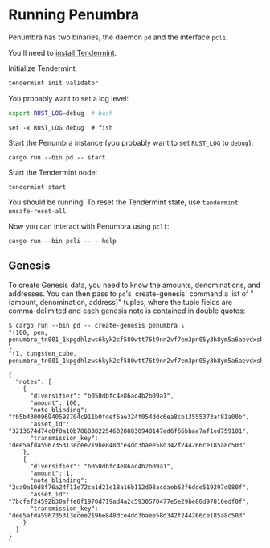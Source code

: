 # Running Penumbra

Penumbra has two binaries, the daemon `pd` and the interface `pcli`.

You'll need to [install Tendermint](https://github.com/tendermint/tendermint/blob/master/docs/introduction/install.md#from-source).

Initialize Tendermint:
```bash
tendermint init validator
```

You probably want to set a log level:
```bash
export RUST_LOG=debug  # bash
```
```fish
set -x RUST_LOG debug  # fish
```

Start the Penumbra instance (you probably want to set `RUST_LOG` to `debug`):
```
cargo run --bin pd -- start
```
Start the Tendermint node:
```
tendermint start
```

You should be running!  To reset the Tendermint state, use `tendermint unsafe-reset-all`.

Now you can interact with Penumbra using `pcli`:
```
cargo run --bin pcli -- --help
```

## Genesis

To create Genesis data, you need to know the amounts, denominations, and addresses. You can then pass to `pd`'s` `create-genesis` command a list of "(amount, denomination, address)" tuples, where the tuple fields are comma-delimited and each genesis note is contained in double quotes:

```
$ cargo run --bin pd -- create-genesis penumbra \
"(100, pen, penumbra_tn001_1kpgdhlzws6kyk2cf580wtt76t9nn2vf7em3pn05y3h8ym5a6aevdxshjgsnxecv94rzsxdhng6cjp8kgchqxud06p9xka0yxv99rty3njetqqnx2hrzz4tc03956e0)" \
"(1, tungsten_cube, penumbra_tn001_1kpgdhlzws6kyk2cf580wtt76t9nn2vf7em3pn05y3h8ym5a6aevdxshjgsnxecv94rzsxdhng6cjp8kgchqxud06p9xka0yxv99rty3njetqqnx2hrzz4tc03956e0)"

{
  "notes": [
    {
      "diversifier": "b050dbfc4e86ac4b2b09a1",
      "amount": 100,
      "note_blinding": "fb5b430096940592704c911b0fdef6ae324f054ddc6ea8cb13555373af81a00b",
      "asset_id": "3213674d74c0f0a10b786838225460288830940147ed6f66bbae7af1ed759101",
      "transmission_key": "dee5afda596735313ecee219be848dce4dd3baee58d342f244266ce185a8c503"
    },
    {
      "diversifier": "b050dbfc4e86ac4b2b09a1",
      "amount": 1,
      "note_blinding": "2ca0a10d8f76a24f11e72ca1d21e18a16b112d98acdaeb62f6dde519297d080f",
      "asset_id": "7bcfef24592b30affe8f1970d719ad4a2c5930570477e5e29be80d97816edf0f",
      "transmission_key": "dee5afda596735313ecee219be848dce4dd3baee58d342f244266ce185a8c503"
    }
  ]
}
```